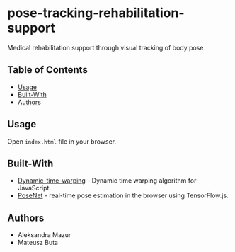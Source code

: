 # pose-tracking-rehabilitation-support
Medical rehabilitation support through visual tracking of body pose

## Table of Contents
<!-- - [Features](#features) -->
- [Usage](#usage)
- [Built-With](#built-with)
- [Authors](#authors)

<!--
## Features
* 
-->

## Usage     
Open `index.html` file in your browser.

## Built-With

* [Dynamic-time-warping](https://github.com/GordonLesti/dynamic-time-warping) - Dynamic time warping algorithm for JavaScript. 
* [PoseNet](https://github.com/tensorflow/tfjs-models/tree/master/posenet) - real-time pose estimation in the browser using TensorFlow.js.


## Authors
* Aleksandra Mazur
* Mateusz Buta
